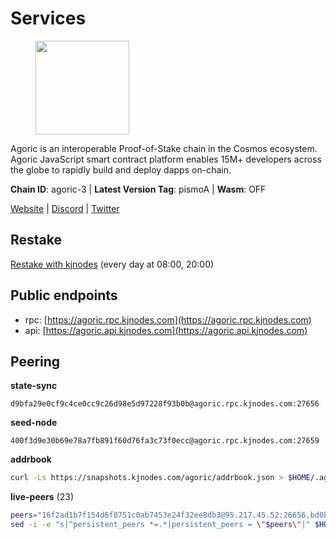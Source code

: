# Services

<figure><img src="https://raw.githubusercontent.com/kj89/testnet_manuals/main/pingpub/logos/agoric.png" width="150" alt=""><figcaption></figcaption></figure>

Agoric is an interoperable Proof-of-Stake chain in the Cosmos ecosystem.  Agoric JavaScript smart contract platform enables 15M+ developers across the  globe to rapidly build and deploy dapps on-chain.

**Chain ID**: agoric-3 | **Latest Version Tag**: pismoA | **Wasm**: OFF

[Website](https://agoric.com) | [Discord](https://discord.com/invite/qDW8DRes4s) | [Twitter](https://twitter.com/agoric)

## Restake

[Restake with kjnodes](https://restake.app/agoric/agoricvaloper1ku5sm2twlsywdrp4wz3kfwgyrtqtp0lpr3nvk8) (every day at 08:00, 20:00)
## Public endpoints

* rpc: [https://agoric.rpc.kjnodes.com](https://agoric.rpc.kjnodes.com)
* api: [https://agoric.api.kjnodes.com](https://agoric.api.kjnodes.com)

## Peering

**state-sync**

```text
d9bfa29e0cf9c4ce0cc9c26d98e5d97228f93b0b@agoric.rpc.kjnodes.com:27656
```

**seed-node**

```text
400f3d9e30b69e78a7fb891f60d76fa3c73f0ecc@agoric.rpc.kjnodes.com:27659
```

**addrbook**
```bash
curl -Ls https://snapshots.kjnodes.com/agoric/addrbook.json > $HOME/.agoric/config/addrbook.json
```

**live-peers** (23)
```bash
peers="16f2ad1b7f154d6f8751c0ab7453e24f32ee8db3@95.217.45.52:26656,bd0bc3737ca1cfebc3c2aef75ab2c3cc74768d8a@142.132.212.19:26656,af77fd96cb62c6011272ee67390e540504b47fd9@51.222.42.205:26656,d9bfa29e0cf9c4ce0cc9c26d98e5d97228f93b0b@65.109.88.38:27656,05f967bf55fee6647e69bdfca69f064d7e4876c5@128.199.128.15:26060,711f6f36a6ec3924b6d721de6adce604092e59f2@116.202.226.169:26656,63bd6649f80362ce513027d99ef32c826fdbd259@45.9.62.136:26656,a38a30c1dd31f63be2befd40b82964b215c3c288@165.22.251.28:26656,0837c0dac0bb15e79e64207bb0fa5a9a6fa42ad4@178.62.116.62:26656,4eea1e0a22d8d2ade108fc5f8e07d6d6e711e909@65.108.10.138:26656,059f6ccc82a5bdd61e9089914368d0aade14fac0@159.89.101.239:26060,c6475a8ccd715e297d21d17c5e391d5730393a78@18.214.40.80:26656,2f524fbc73a8b0daa29f2ba0b7642aae62bea86f@65.108.144.8:26656,e70955351f601ea5be9a9bf41032949a777f31b3@207.244.255.229:10003,fb3c53630803da3947a54ac76bae6bd6e989a058@34.72.229.79:26656,8c30ee29afc4b77cf98222edcc3fe823cf1e8306@195.201.106.244:26656,c84170667fcf54024b24f05b2f9dd6608570ac8c@157.90.35.145:28656,e759de7a872eff293ab1316a0745eb5fdd5614f3@88.217.142.187:26656,b6396f86d6d73a99e1957ea202840d6f48eb03c9@44.192.103.233:26656,ca4c3b9d0cf78d934a3b972c328db2e4a9a66c42@64.32.40.134:26656,0f642db2770d4dd3e0d030b2f14f1365e40f3b38@185.146.148.101:26657,f095bb53006ebddcbbf29c8df70dddcba6419e36@142.93.145.13:26656,f23a7b7610843cb8d4a6f1f6a44d08926ea86e6d@195.14.6.2:26015"
sed -i -e "s|^persistent_peers *=.*|persistent_peers = \"$peers\"|" $HOME/.agoric/config/config.toml
```
